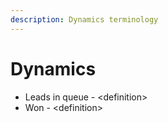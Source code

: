 ```yaml
---
description: Dynamics terminology
---
```


# Dynamics

* Leads in queue - &lt;definition&gt;
* Won - &lt;definition&gt; 

